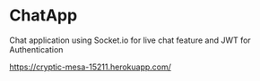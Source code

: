 # ChatApp

Chat application using Socket.io for live chat feature and JWT for Authentication

https://cryptic-mesa-15211.herokuapp.com/